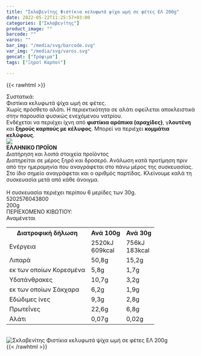 ```yaml
---
title: "Σκλαβενίτης Φιστίκια κελυφωτά ψίχα ωμή σε φέτες ΕΛ 200g"
date: 2022-05-22T11:25:57+03:00
categories: ["Σκλαβενίτης"]
product_image: ""
barcode: ""
varos: ""
bar_img: "/media/svg/barcode.svg"
var_img: "/media/svg/varos.svg"
gencat: ["Τρόφιμα"]
tags: ["Ξηροί Καρποί"]

---
```

{{< rawhtml >}}

<div class="sload496"><div class="product"><div id="sistatika">Συστατικά:</div><div class="alltext">Φιστίκια κελυφωτά ψίχα ωμή σε φέτες.<br>Χωρίς πρόσθετο αλάτι. Η περιεκτικότητα σε αλάτι οφείλεται αποκλειστικά στην παρουσία φυσικώς ενεχόμενου νατρίου.<br>Ενδέχεται να περιέχει ίχνη από <b>φιστίκια αράπικα (αραχίδες)</b>, γ<b>λουτένη</b> και <b>ξηρούς καρπούς με κέλυφος</b>. Μπορεί να περιέχει <b>κομμάτια κελύφους</b>.</div><div id="flag"><div id="flagimage"><img src="/media/icons/gr.svg"></div><span id="flagtext"><b>ΕΛΛΗΝΙΚΟ ΠΡΟΪΟΝ</b></span></div><div id="loipa">Διατήρηση και λοιπά στοιχεία προϊόντος</div><div class="alltext">Διατηρείται σε μέρος ξηρό και δροσερό. Aνάλωση κατά προτίμηση πριν από την ημερομηνία που αναγράφεται στο πάνω μέρος της συσκευασίας. Στο ίδιο σημείο αναγράφεται και ο αριθμός παρτίδας. Κλείνουμε καλά τη συσκευασία μετά από κάθε άνοιγμα.<br><br>Η συσκευασία περιέχει περίπου 6 μερίδες των 30g.</div><div id="barcode"><div id="barimage1"></div><span id="bartext">5202576043800</span></div><div id="varos"><div id="varosimage1"></div><span id="varostext">200g</span></div><div id="kivotio">ΠΕΡΙΕΧΟΜΕΝΟ ΚΙΒΩΤΙΟΥ:<br>Αναμένεται</div><div class="tabout"><table id="diatable"><tbody><tr><th>Διατροφική δήλωση</th><th>Ανά 100g</th><th>Ανά 30g<br></th></tr><tr><td class="texr2">Ενέργεια</td><td class="texr">2520kJ<br>609kcal</td><td class="texr">756kJ<br>183kcal<br></td></tr><tr><td class="texr2">Λιπαρά</td><td class="texr">50,8g</td><td class="texr">15,2g<br></td></tr><tr><td class="gray">εκ των οποίων Κορεσµένα</td><td class="gray2">5,8g</td><td class="gray2">1,7g<br></td></tr><tr><td class="texr2">Yδατάνθρακες</td><td class="texr">10,7g</td><td class="texr">3,2g<br></td></tr><tr><td class="gray">εκ των οποίων Σάκχαρα</td><td class="gray2">6,2g</td><td class="gray2">1,9g<br></td></tr><tr><td class="texr2">Eδώδιμες ίνες</td><td class="texr">9,3g</td><td class="texr">2,8g<br></td></tr><tr><td class="texr2">Πρωτεΐνες</td><td class="texr">22,6g</td><td class="texr">6,8g<br></td></tr><tr><td class="texr2">Αλάτι</td><td class="texr">0,07g</td><td class="texr">0,02g<br></td></tr></tbody></table></div><br><div class="pimg"><img alt="Σκλαβενίτης Φιστίκια κελυφωτά ψίχα ωμή σε φέτες ΕΛ 200g" title="Σκλαβενίτης Φιστίκια κελυφωτά ψίχα ωμή σε φέτες ΕΛ 200g" src="/media/images/sklavenitis-fistikia-kelyfwta-psixa-wmh-se-fetes-el-200g.jpg"></div></div></div>
{{< /rawhtml >}}


